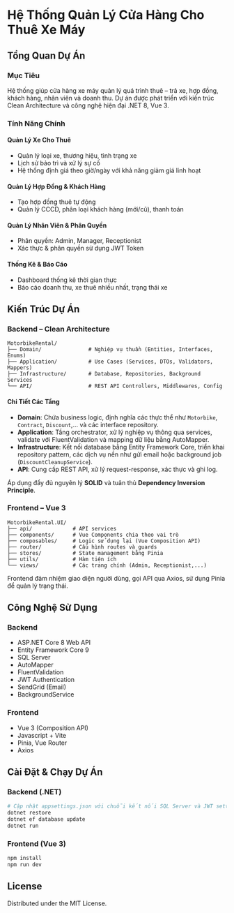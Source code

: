 # Hệ Thống Quản Lý Cửa Hàng Cho Thuê Xe Máy

## Tổng Quan Dự Án

### Mục Tiêu
Hệ thống giúp cửa hàng xe máy quản lý quá trình thuê – trả xe, hợp đồng, khách hàng, nhân viên và doanh thu. Dự án được phát triển với kiến trúc Clean Architecture và công nghệ hiện đại .NET 8, Vue 3.

### Tính Năng Chính

#### Quản Lý Xe Cho Thuê
- Quản lý loại xe, thương hiệu, tình trạng xe
- Lịch sử bảo trì và xử lý sự cố
- Hệ thống định giá theo giờ/ngày với khả năng giảm giá linh hoạt

#### Quản Lý Hợp Đồng & Khách Hàng
- Tạo hợp đồng thuê tự động
- Quản lý CCCD, phân loại khách hàng (mới/cũ), thanh toán

#### Quản Lý Nhân Viên & Phân Quyền
- Phân quyền: Admin, Manager, Receptionist
- Xác thực & phân quyền sử dụng JWT Token

#### Thống Kê & Báo Cáo
- Dashboard thống kê thời gian thực
- Báo cáo doanh thu, xe thuê nhiều nhất, trạng thái xe

## Kiến Trúc Dự Án

### Backend – Clean Architecture

```
MotorbikeRental/
├── Domain/               # Nghiệp vụ thuần (Entities, Interfaces, Enums)
├── Application/          # Use Cases (Services, DTOs, Validators, Mappers)
├── Infrastructure/       # Database, Repositories, Background Services
└── API/                  # REST API Controllers, Middlewares, Config
```

#### Chi Tiết Các Tầng

- **Domain**: Chứa business logic, định nghĩa các thực thể như `Motorbike`, `Contract`, `Discount`,... và các interface repository.
- **Application**: Tầng orchestrator, xử lý nghiệp vụ thông qua services, validate với FluentValidation và mapping dữ liệu bằng AutoMapper.
- **Infrastructure**: Kết nối database bằng Entity Framework Core, triển khai repository pattern, các dịch vụ nền như gửi email hoặc background job (`DiscountCleanupService`). 
- **API**: Cung cấp REST API, xử lý request-response, xác thực và ghi log.

Áp dụng đầy đủ nguyên lý **SOLID** và tuân thủ **Dependency Inversion Principle**.

### Frontend – Vue 3

```
MotorbikeRental.UI/
├── api/             # API services
├── components/      # Vue Components chia theo vai trò
├── composables/     # Logic sử dụng lại (Vue Composition API)
├── router/          # Cấu hình routes và guards
├── stores/          # State management bằng Pinia
├── utils/           # Hàm tiện ích
└── views/           # Các trang chính (Admin, Receptionist,...)
```

Frontend đảm nhiệm giao diện người dùng, gọi API qua Axios, sử dụng Pinia để quản lý trạng thái.

## Công Nghệ Sử Dụng

### Backend
- ASP.NET Core 8 Web API
- Entity Framework Core 9
- SQL Server
- AutoMapper
- FluentValidation
- JWT Authentication
- SendGrid (Email)
- BackgroundService

### Frontend
- Vue 3 (Composition API)
- Javascript + Vite
- Pinia, Vue Router
- Axios

## Cài Đặt & Chạy Dự Án

### Backend (.NET)
```bash
# Cập nhật appsettings.json với chuỗi kết nối SQL Server và JWT settings
dotnet restore
dotnet ef database update
dotnet run
```

### Frontend (Vue 3)
```bash
npm install
npm run dev
```

## License

Distributed under the MIT License.
